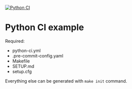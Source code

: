 [![Python CI](https://github.com/AlimU11/python-ci-example/actions/workflows/python-ci.yml/badge.svg)](https://github.com/AlimU11/python-ci-example/actions/workflows/python-ci.yml)

# Python CI example

Required:

- python-ci.yml
- .pre-commit-config.yaml
- Makefile
- SETUP.md
- setup.cfg

Everything else can be generated with `make init` command.
